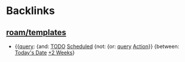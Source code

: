 
# Backlinks
## [roam/templates](<roam/templates.md>)
- {{[query](<query.md>): {and: [TODO](<TODO.md>) [Scheduled](<Scheduled.md>) {not: {or: [query](<query.md>) [Action](<Action.md>)}} {between: [Today's Date](<Today's Date.md>) [+2 Weeks](<+2 Weeks.md>)}

